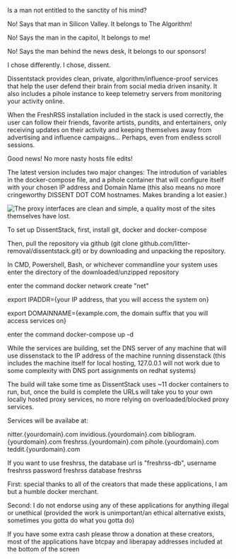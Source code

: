 Is a man not entitled to the sanctity of his mind?

No! Says that man in Silicon Valley. It belongs to The Algorithm!

No! Says the man in the capitol, It belongs to me!

No! Says the man behind the news desk, It belongs to our sponsors!

I chose differently. I chose, dissent.

Dissentstack provides clean, private, algorithm/influence-proof services that help the user defend their brain from social media driven insanity. It also includes a pihole instance to keep telemetry servers from monitoring your activity online.

When the FreshRSS installation included in the stack is used correctly, the user can follow their friends, favorite artists, pundits, and entertainers, only receiving updates on their activity and keeping themselves away from advertising and influence campaigns... Perhaps, even from endless scroll sessions.


Good news! No more nasty hosts file edits!

The latest version includes two major changes: The introdution of variables in the docker-compose file, and a pihole container that will configure itself with your chosen IP address and Domain Name (this also means no more cringeworthy DISSENT DOT COM hostnames. Makes branding a lot easier.)


![The proxy interfaces are clean and simple, a quality most of the sites themselves have lost.](https://files.catbox.moe/21vf9w.png)

To set up DissentStack, first, install git, docker and docker-compose

Then, pull the repository via github (git clone github.com/litter-removal/dissentstack.git) or by downloading and unpacking the repository.


In CMD, Powershell, Bash, or whichever commandline your system uses enter the directory of the downloaded/unzipped repository

enter the command docker network create "net"

export IPADDR={your IP address, that you will access the system on}

export DOMAINNAME={example.com, the domain suffix that you will access services on}

enter the command docker-compose up -d

While the services are building, set the DNS server of any machine that will use dissenstack to the IP address of the machine running dissenstack (this includes the machine itself for local hosting, 127.0.0.1 will not work due to some complexity with DNS port assignments on redhat systems)

The build will take some time as DissentStack uses ~11 docker containers to run, but, once the build is complete the URLs will take you to your own locally hosted proxy services, no more relying on overloaded/blocked proxy services.

Services will be availabe at:

nitter.{yourdomain}.com
invidious.{yourdomain}.com
bibliogram.{yourdomain}.com
freshrss.{yourdomain}.com
pihole.{yourdomain}.com
teddit.{yourdomain}.com

If you want to use freshrss, the database url is "freshrss-db", username freshrss password freshrss database freshrss

First: special thanks to all of the creators that made these applications, I am but a humble docker merchant.

Second: I do not endorse using any of these applications for anything illegal or unethical (provided the work is unimportant/an ethical alternative exists, sometimes you gotta do what you gotta do)

If you have some extra cash please throw a donation at these creators, most of the applications have btcpay and liberapay addresses included at the bottom of the screen
